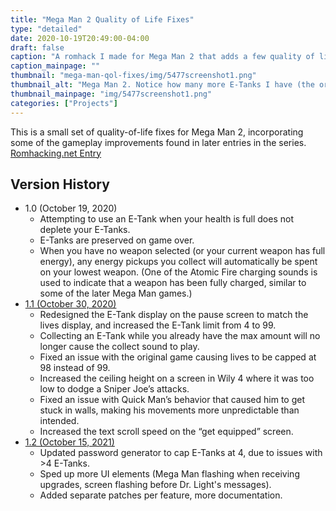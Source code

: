 ```yaml
---
title: "Mega Man 2 Quality of Life Fixes"
type: "detailed"
date: 2020-10-19T20:49:00-04:00
draft: false
caption: "A romhack I made for Mega Man 2 that adds a few quality of life improvements, including a recreation of the Energy Balancer feature, a fix for Quick Man's AI, an increased E-Tank cap, and more."
caption_mainpage: ""
thumbnail: "mega-man-qol-fixes/img/5477screenshot1.png"
thumbnail_alt: "Mega Man 2. Notice how many more E-Tanks I have (the original was limited to 4 and displayed them differently)."
thumbnail_mainpage: "img/5477screenshot1.png"
categories: ["Projects"]
---
```


This is a small set of quality-of-life fixes for Mega Man 2, incorporating some of the gameplay improvements found in later entries in the series.  
[Romhacking.net Entry](https://www.romhacking.net/hacks/5477/)

## Version History

- 1.0 (October 19, 2020)
  - Attempting to use an E-Tank when your health is full does not deplete your E-Tanks.
  - E-Tanks are preserved on game over.
  - When you have no weapon selected (or your current weapon has full energy), any energy pickups you collect will automatically be spent on your lowest weapon. (One of the Atomic Fire charging sounds is used to indicate that a weapon has been fully charged, similar to some of the later Mega Man games.)
- [1.1 (October 30, 2020)](zip/megaman2_qol_1_1.zip)
  - Redesigned the E-Tank display on the pause screen to match the lives display, and increased the E-Tank limit from 4 to 99.
  - Collecting an E-Tank while you already have the max amount will no longer cause the collect sound to play.
  - Fixed an issue with the original game causing lives to be capped at 98 instead of 99.
  - Increased the ceiling height on a screen in Wily 4 where it was too low to dodge a Sniper Joe’s attacks.
  - Fixed an issue with Quick Man’s behavior that caused him to get stuck in walls, making his movements more unpredictable than intended.
  - Increased the text scroll speed on the “get equipped” screen.
- [1.2 (October 15, 2021)](/zip/megaman2_qol_1_2.zip)
  - Updated password generator to cap E-Tanks at 4, due to issues with >4 E-Tanks.
  - Sped up more UI elements (Mega Man flashing when receiving upgrades, screen flashing before Dr. Light's messages).
  - Added separate patches per feature, more documentation.
